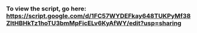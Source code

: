 ### To view the script, go here: https://script.google.com/d/1FC57WYDEFkay648TUKPyMf38ZItHBHkTz1hoTU3bmMpFicELv6KyAfWY/edit?usp=sharing